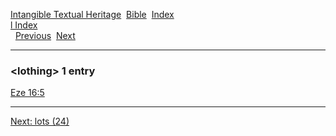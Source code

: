 [Intangible Textual Heritage](../../index)  [Bible](../index) 
[Index](index)   
[l Index](_l_)  
  [Previous](c06928)  [Next](c06930) 

------------------------------------------------------------------------

### &lt;lothing&gt; 1 entry

[Eze 16:5](../kjv/eze016.htm#005)  

------------------------------------------------------------------------

[Next: lots (24)](c06930)
